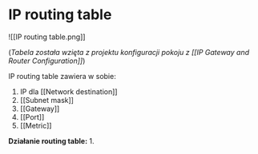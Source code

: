 # IP routing table
![[IP routing table.png]]

(*Tabela została wzięta z projektu konfiguracji pokoju z [[IP Gateway and Router Configuration]]*)

IP routing table zawiera w sobie:
1. IP dla [[Network destination]]
2. [[Subnet mask]]
3. [[Gateway]]
4. [[Port]]
5. [[Metric]] 

**Działanie routing table:**
1. 